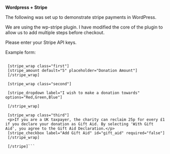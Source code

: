 **Wordpress + Stripe**

The following was set up to demonstrate stripe payments in WordPress.

We are using the wp-stripe plugin. 
I have modified the core of the plugin to allow us to add multiple steps before checkout.

Please enter your Stripe API keys.

Example form: 

```[stripe billing="true"]
 
 [stripe_wrap class="first"]
 [stripe_amount default="5" placeholder="Donation Amount"]
 [/stripe_wrap]
 
 [stripe_wrap class="second"]
 
 [stripe_dropdown label="I wish to make a donation towards" options="Red,Green,Blue"]
 
 [/stripe_wrap]
 
 [stripe_wrap class="third"]
 <p>If you are a UK taxpayer, the charity can reclaim 25p for every £1 if you declare your donation as Gift Aid. By selecting 'With Gift Aid', you agree to the Gift Aid Declaration.</p>
 [stripe_checkbox label="Add Gift Aid" id="gift_aid" required="false"]
 [/stripe_wrap]
 
 [/stripe]```